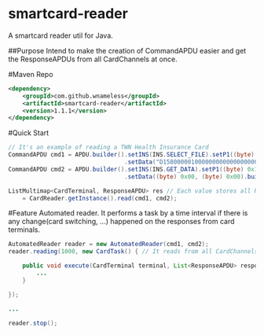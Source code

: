 smartcard-reader
=============
A smartcard reader util for Java.

##Purpose
Intend to make the creation of CommandAPDU easier and get the ResponseAPDUs from all CardChannels at once.

#Maven Repo
```xml
<dependency>
    <groupId>com.github.wnameless</groupId>
    <artifactId>smartcard-reader</artifactId>
    <version>1.1.1</version>
</dependency>
```

#Quick Start
```java
// It's an example of reading a TWN Health Insurance Card
CommandAPDU cmd1 = APDU.builder().setINS(INS.SELECT_FILE).setP1((byte) 0x04)
                                 .setData("D1580000010000000000000000001100").build(); // Lc field is set automatically by given data length
CommandAPDU cmd2 = APDU.builder().setINS(INS.GET_DATA).setP1((byte) 0x11)
                                 .setData((byte) 0x00, (byte) 0x00).build();          // It's fine to use a byte array to set the data

ListMultimap<CardTerminal, ResponseAPDU> res // Each value stores all ResponseAPDUs of a CardTerminal
    = CardReader.getInstance().read(cmd1, cmd2);
```

#Feature
Automated reader. It performs a task by a time interval if there is any change(card switching, ...) happened on the responses from card terminals.
```java
AutomatedReader reader = new AutomatedReader(cmd1, cmd2);
reader.reading(1000, new CardTask() { // It reads from all CardChannels every second(1000ms)

    public void execute(CardTerminal terminal, List<ResponseAPDU> responses) {
        ...
    }

});

...

reader.stop();
```
